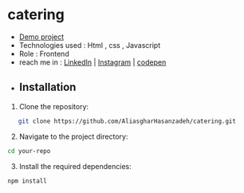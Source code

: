 # catering
- [Demo project](https://aliasgharhasanzadeh.github.io/catering/)
- Technologies used : Html , css , Javascript
- Role : Frontend
- reach me in : [LinkedIn](https://www.linkedin.com/in/aliasghar-hasanzadeh/) | [Instagram](https://www.instagram.com/aliasghar.dev?igsh=cmg5ZnJvMDMxODdu) | [codepen](https://codepen.io/Aliasghar-Hasanzadeh)
- ## Installation

1. Clone the repository:
```bash
   git clone https://github.com/AliasgharHasanzadeh/catering.git
   ```
2. Navigate to the project directory:
```bash
cd your-repo
```
3. Install the required dependencies:
```
npm install
```
